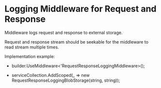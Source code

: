# Logging Middleware for Request and Response

Middleware logs request and response to external storage.

Request and response stream should be seekable for the middleware to read stream multiple times.

Implementation example:

+ builder.UseMiddleware<'RequestResponseLoggingMiddleware>();

+ serviceCollection.AddScoped<IRequestResponseLogging>(_ => new RequestResponseLoggingBlobStorage(string, string));
